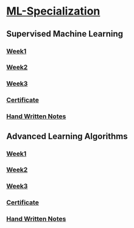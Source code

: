 # [ML-Specialization](https://www.coursera.org/specializations/machine-learning-introduction?)

## Supervised Machine Learning

### [Week1](Supervised_Machine_Learning/week1)
### [Week2](Supervised_Machine_Learning/week2)
### [Week3](Supervised_Machine_Learning/week3)

### [Certificate](https://coursera.org/share/a612a2c610efd6391f44569f3a5b9a0f)
### [Hand Written Notes](https://drive.google.com/file/d/1KOLxCUlr_c0tJkI_pMg3l2lCGVJha2BB/view?usp=drive_link)

## Advanced Learning Algorithms

### [Week1](Advanced_Learning_Algorithms/week1)
### [Week2](Advanced_Learning_Algorithms/week2)
### [Week3](Advanced_Learning_Algorithms/week3)

### [Certificate](https://coursera.org/verify/4PM4N2CP9Z36)
###  [Hand Written Notes](https://drive.google.com/file/d/1LuLZ5ydTUS2NhaGxcbqKVyMYJ6Biw0JB/view?usp=sharing)
